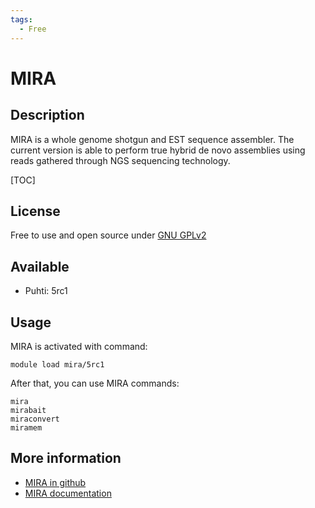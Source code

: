 ```yaml
---
tags:
  - Free
---
```


# MIRA

## Description

MIRA is a whole genome shotgun and EST sequence assembler. The current version is able to perform true hybrid de novo 
assemblies using reads gathered through NGS sequencing technology.

[TOC]

## License

Free to use and open source under [GNU GPLv2](https://www.gnu.org/licenses/old-licenses/gpl-2.0.html)

## Available

*   Puhti: 5rc1

## Usage

MIRA is activated with command:
```text
module load mira/5rc1
```
After that, you can use MIRA commands:

```
mira
mirabait
miraconvert
miramem
```
## More information

*   [MIRA in github](https://github.com/bachev/mira)
*   [MIRA documentation](http://mira-assembler.sourceforge.net/docs/DefinitiveGuideToMIRA.html)
